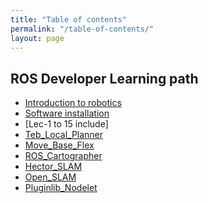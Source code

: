 ```yaml
---
title: "Table of contents"
permalink: "/table-of-contents/"
layout: page
---
```

## ROS Developer Learning path

  - [Introduction to robotics](https://abbhicse.github.io/AIROS/introduction-to-robotics/)
  - [Software installation](https://abbhicse.github.io/AIROS/software-installation/)
  - [Lec-1 to 15 include]
  - [Teb_Local_Planner](http://wiki.ros.org/teb_local_planner)
  - [Move_Base_Flex](http://wiki.ros.org/move_base_flex)
  - [ROS_Cartographer](https://google-cartographer-ros.readthedocs.io/en/latest/index.html)
  - [Hector_SLAM](http://wiki.ros.org/hector_slam)
  - [Open_SLAM](http://wiki.ros.org/slam_gmapping?distro=noetic)
  - [Pluginlib_Nodelet]()
